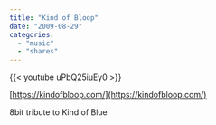 ```yaml
---
title: "Kind of Bloop"
date: "2009-08-29"
categories:
  - "music"
  - "shares"
---
```


{{< youtube uPbQ25iuEy0 >}}

[https://kindofbloop.com/](https://kindofbloop.com/)

8bit tribute to Kind of Blue

